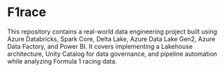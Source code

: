 # F1race
This repository contains a real-world data engineering project built using Azure Databricks, Spark Core, Delta Lake, Azure Data Lake Gen2, Azure Data Factory, and Power BI. It covers implementing a Lakehouse architecture, Unity Catalog for data governance, and pipeline automation while analyzing Formula 1 racing data.
